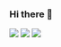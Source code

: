 ### Hi there 👋

<img src="https://img.shields.io/badge/Python-3766AB?style=flat-square&logo=Python&logoColor=white"/></a>
<img src="https://img.shields.io/badge/.NET-23512BD4?style=flat-square&logo=.NET&logoColor=white"/></a>
<img src="https://img.shields.io/badge/C#-23512BD4?style=flat-square&logo=C#&logoColor=white"/></a>


<!--
**suho-j/suho-j** is a ✨ _special_ ✨ repository because its `README.md` (this file) appears on your GitHub profile.

Here are some ideas to get you started:


<img src="https://img.shields.io/badge/C#-512BD4?style=flat-square&logo=Python&logoColor=white"/></a>&nbsp 

- 🔭 I’m currently working on ...
- 🌱 I’m currently learning ...
- 👯 I’m looking to collaborate on ...
- 🤔 I’m looking for help with ...
- 💬 Ask me about ...
- 📫 How to reach me: ...
- 😄 Pronouns: ...
- ⚡ Fun fact: ...
-->
